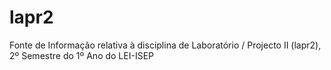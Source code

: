 # lapr2

Fonte de Informação relativa à disciplina de Laboratório / Projecto II (lapr2), 2º Semestre do 1º Ano do LEI-ISEP

